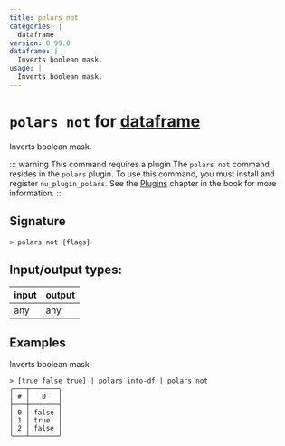 ```yaml
---
title: polars not
categories: |
  dataframe
version: 0.99.0
dataframe: |
  Inverts boolean mask.
usage: |
  Inverts boolean mask.
---
```

<!-- This file is automatically generated. Please edit the command in https://github.com/nushell/nushell instead. -->

# `polars not` for [dataframe](/commands/categories/dataframe.md)

<div class='command-title'>Inverts boolean mask.</div>

::: warning This command requires a plugin
The `polars not` command resides in the `polars` plugin.
To use this command, you must install and register `nu_plugin_polars`.
See the [Plugins](/book/plugins.html) chapter in the book for more information.
:::

## Signature

```> polars not {flags} ```


## Input/output types:

| input | output |
| ----- | ------ |
| any   | any    |

## Examples

Inverts boolean mask
```nu
> [true false true] | polars into-df | polars not
╭───┬───────╮
│ # │   0   │
├───┼───────┤
│ 0 │ false │
│ 1 │ true  │
│ 2 │ false │
╰───┴───────╯

```
